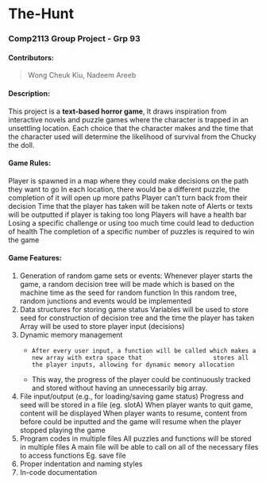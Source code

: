 # The-Hunt
### Comp2113 Group Project - Grp 93
#### Contributors:
> Wong Cheuk Kiu, Nadeem Areeb
 
#### Description:
This project is a **text-based horror game**, It draws inspiration from interactive novels and puzzle games where the character is trapped in an unsettling location. Each choice that the character makes and the time that the character used will determine the likelihood of survival from the Chucky the doll.
 
#### Game Rules:
Player is spawned in a map where they could make decisions on the path they want to go
In each location, there would be a different puzzle, the completion of it will open up more paths
Player can’t turn back from their decision 
Time that the player has taken will be taken note of
Alerts or texts will be outputted if player is taking too long 
Players will have a health bar
Losing a specific challenge or using too much time could lead to deduction of health
The completion of a specific number of puzzles is required to win the game
#### Game Features: 
1. Generation of random game sets or events:
Whenever player starts the game,  a random decision tree will be made which is based on the machine time as the seed for random function 
In this random tree, random junctions and events would be implemented
2. Data structures for storing game status
Variables will be used to store seed for construction of decision tree and the time the player has taken
Array will be used to store player input (decisions) 
3. Dynamic memory management
      - 	After every user input, a function will be called which makes a new array with extra space that                    stores all the player inputs, allowing for dynamic memory allocation 
      -	This way, the progress of the player could be continuously tracked and stored without having an unnecessarily big array. 
4. File input/output (e.g., for loading/saving game status)
Progress and seed will be stored in a file (eg. slotA) 
When player wants to quit game, content will be displayed
When player wants to resume, content from before could be inputted and the game will resume when the player stopped playing the game 
5. Program codes in multiple files
All puzzles and functions will be stored in multiple files
A main file will be able to call on all of the necessary files to access functions
Eg. save file 
6. Proper indentation and naming styles
7. In-code documentation

